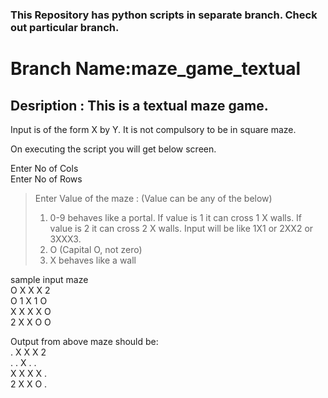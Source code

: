 ### This Repository has python scripts in separate branch. Check out particular branch.

# Branch Name:**maze_game_textual**

## Desription : This is a textual maze game.
Input is of the form 
X by Y. It is not compulsory to be in square maze.

On executing the script you will get below screen.

Enter No of Cols<br>
Enter No of Rows<br>

> Enter Value of the maze : (Value can be any of the below)
> 1. 0-9 behaves like a portal. If value is 1 it can cross 1 X walls. If value is 2 it can cross 2 X walls. Input will be like
>         1X1 or 2XX2 or 3XXX3.<br>
> 2. O (Capital O, not zero)<br>
> 3. X behaves like a wall<br> 


sample input maze<br>
O X X X 2<br>
O 1 X 1 O<br>
X X X X O<br>
2 X X O O<br>


Output from above maze should be:<br>
. X X X 2<br>
. . X . .<br>
X X X X .<br>
2 X X O .<br>

